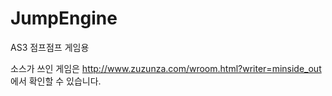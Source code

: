 # JumpEngine
AS3 점프점프 게임용

소스가 쓰인 게임은 http://www.zuzunza.com/wroom.html?writer=minside_out 에서 확인할 수 있습니다.
